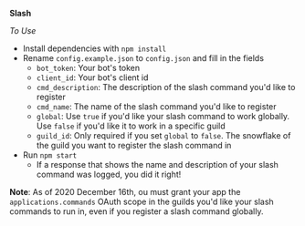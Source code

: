 **Slash**

*To Use*
- Install dependencies with `npm install`
- Rename `config.example.json` to `config.json` and fill in the fields
    - `bot_token`: Your bot's token
    - `client_id`: Your bot's client id
    - `cmd_description`: The description of the slash command you'd like to register
    - `cmd_name`: The name of the slash command you'd like to register
    - `global`: Use `true` if you'd like your slash command to work globally. Use `false` if you'd like it to work in a specific guild
    - `guild_id`: Only required if you set `global` to `false`. The snowflake of the guild you want to register the slash command in
- Run `npm start`
    - If a response that shows the name and description of your slash command was logged, you did it right!

**Note**: As of 2020 December 16th, ou must grant your app the `applications.commands` OAuth scope in the guilds you'd like your slash commands to run in, even if you register a slash command globally.